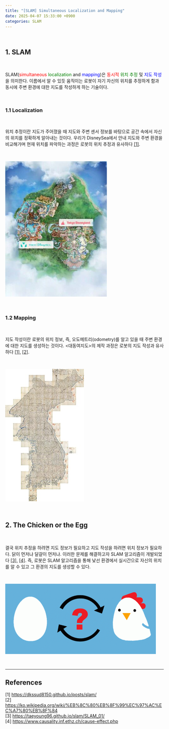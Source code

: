 ```yaml
---
title: "[SLAM] Simultaneous Localization and Mapping"
date: 2025-04-07 15:33:00 +0900
categories: SLAM
---
```


&nbsp;

## 1. SLAM

<br>

SLAM(<span style="color:red">simultaneous</span> <span style="color:green">localization</span> and <span style="color:blue">mapping</span>)은 <span style="color:red">동시적</span> <span style="color:green">위치 추정</span> 및 <span style="color:blue">지도 작성</span>을 의미한다. 이름에서 알 수 있듯 움직이는 로봇이 자기 자신의 위치를 추정하게 함과 동시에 주변 환경에 대한 지도를 작성하게 하는 기술이다.

<br>

### 1.1 Localization

<br>

위치 추정이란 지도가 주어졌을 때 지도와 주변 센서 정보를 바탕으로 공간 속에서 자신의 위치를 정확하게 알아내는 것이다. 우리가 DisneySea에서 안내 지도와 주변 환경을 비교해가며 현재 위치를 파악하는 과정은 로봇의 위치 추정과 유사하다 [[1]](https://dkssud8150.github.io/posts/slam/).

<br>

![Disney](/assets/img/2025-04-23/Disney.jpeg)

<br>

### 1.2 Mapping

<br>

지도 작성이란 로봇의 위치 정보, 즉, 오도메트리(odometry)를 알고 있을 때 주변 환경에 대한 지도를 생성하는 것이다. \<대동여지도\>의 제작 과정은 로봇의 지도 작성과 유사하다 [[1]](https://dkssud8150.github.io/posts/slam/), [[2]](https://ko.wikipedia.org/wiki/%EB%8C%80%EB%8F%99%EC%97%AC%EC%A7%80%EB%8F%84).

<br>

![Daedongyeojido](/assets/img/2025-04-23/Daedongyeojido.jpg)

<br>

## 2. The Chicken or the Egg

<br>

결국 위치 추정을 하려면 지도 정보가 필요하고 지도 작성을 하려면 위치 정보가 필요하다. 닭이 먼저냐 달걀이 먼저냐. 이러한 문제를 해결하고자 SLAM 알고리즘이 개발되었다 [[3]](https://taeyoung96.github.io/slam/SLAM_01/), [[4]](https://www.causality.inf.ethz.ch/cause-effect.php). 즉, 로봇은 SLAM 알고리즘을 통해 낯선 환경에서 실시간으로 자신의 위치를 알 수 있고 그 환경의 지도를 생성할 수 있다.

<br>

![Chicken and egg](/assets/img/2025-04-23/chicken-and-egg.png)

<br>

---

## References

[1] <https://dkssud8150.github.io/posts/slam/>  
[2] <https://ko.wikipedia.org/wiki/%EB%8C%80%EB%8F%99%EC%97%AC%EC%A7%80%EB%8F%84>  
[3] <https://taeyoung96.github.io/slam/SLAM_01/>  
[4] <https://www.causality.inf.ethz.ch/cause-effect.php>

&nbsp;